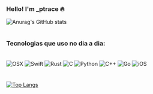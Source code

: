 ### Hello! I'm _ptrace 🔥

![Anurag's GitHub stats](https://github-readme-stats.vercel.app/api?username=MachineCase&show_icons=true&theme=tokyonight)

#

### Tecnologias que uso no dia a dia:
<div stile="display: inline_block"><br/>
   <img align="center" alt="OSX" src="https://img.shields.io/badge/mac%20os-000000?style=for-the-badge&logo=apple&logoColor=white" />
   <img align="center" alt="Swift" src="https://img.shields.io/badge/Swift-FA7343?style=for-the-badge&logo=swift&logoColor=white" />
   <img align="center" alt="Rust" src="https://img.shields.io/badge/Rust-000000?style=for-the-badge&logo=rust&logoColor=white" />
   <img align="center" alt="C" src="https://img.shields.io/badge/C-00599C?style=for-the-badge&logo=c&logoColor=white" />
   <img align="center" alt="Python" src="https://img.shields.io/badge/Python-FFD43B?style=for-the-badge&logo=python&logoColor=blue" />
   <img align="center" alt="C++" src="https://img.shields.io/badge/C%2B%2B-00599C?style=for-the-badge&logo=c%2B%2B&logoColor=white" />
   <img align="center" alt="Go" src="https://img.shields.io/badge/Go-00ADD8?style=for-the-badge&logo=go&logoColor=white" />
   <img align="center" alt="iOS" src="https://img.shields.io/badge/iOS-000000?style=for-the-badge&logo=ios&logoColor=white" />


# 
[![Top Langs](https://github-readme-stats.vercel.app/api/top-langs/?username=MachineCase&layout=compact&theme=tokyonight)](https://github.com/anuraghazra/github-readme-stats)
